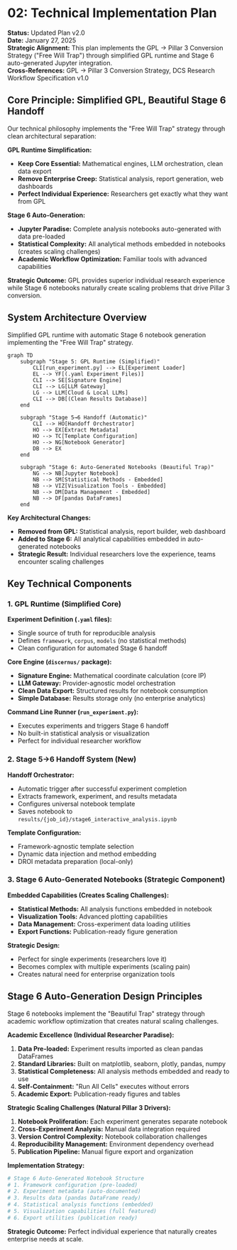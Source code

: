# 02: Technical Implementation Plan

**Status:** Updated Plan v2.0  
**Date:** January 27, 2025  
**Strategic Alignment:** This plan implements the GPL → Pillar 3 Conversion Strategy ("Free Will Trap") through simplified GPL runtime and Stage 6 auto-generated Jupyter integration.  
**Cross-References:** GPL → Pillar 3 Conversion Strategy, DCS Research Workflow Specification v1.0

## Core Principle: Simplified GPL, Beautiful Stage 6 Handoff

Our technical philosophy implements the "Free Will Trap" strategy through clean architectural separation:

**GPL Runtime Simplification:**
-   **Keep Core Essential:** Mathematical engines, LLM orchestration, clean data export
-   **Remove Enterprise Creep:** Statistical analysis, report generation, web dashboards  
-   **Perfect Individual Experience:** Researchers get exactly what they want from GPL

**Stage 6 Auto-Generation:**
-   **Jupyter Paradise:** Complete analysis notebooks auto-generated with data pre-loaded
-   **Statistical Complexity:** All analytical methods embedded in notebooks (creates scaling challenges)
-   **Academic Workflow Optimization:** Familiar tools with advanced capabilities

**Strategic Outcome:** GPL provides superior individual research experience while Stage 6 notebooks naturally create scaling problems that drive Pillar 3 conversion.

## System Architecture Overview

Simplified GPL runtime with automatic Stage 6 notebook generation implementing the "Free Will Trap" strategy.

```mermaid
graph TD
    subgraph "Stage 5: GPL Runtime (Simplified)"
        CLI[run_experiment.py] --> EL[Experiment Loader]
        EL --> YF[(.yaml Experiment Files)]
        CLI --> SE[Signature Engine]
        CLI --> LG[LLM Gateway]  
        LG --> LLM[Cloud & Local LLMs]
        CLI --> DB[(Clean Results Database)]
    end

    subgraph "Stage 5→6 Handoff (Automatic)"
        CLI --> HO[Handoff Orchestrator]
        HO --> EX[Extract Metadata]
        HO --> TC[Template Configuration]  
        HO --> NG[Notebook Generator]
        DB --> EX
    end
    
    subgraph "Stage 6: Auto-Generated Notebooks (Beautiful Trap)"
        NG --> NB[Jupyter Notebook]
        NB --> SM[Statistical Methods - Embedded]
        NB --> VIZ[Visualization Tools - Embedded]  
        NB --> DM[Data Management - Embedded]
        NB --> DF[pandas DataFrames]
    end
```

**Key Architectural Changes:**
- **Removed from GPL:** Statistical analysis, report builder, web dashboard
- **Added to Stage 6:** All analytical capabilities embedded in auto-generated notebooks
- **Strategic Result:** Individual researchers love the experience, teams encounter scaling challenges

## Key Technical Components

### 1. GPL Runtime (Simplified Core)

**Experiment Definition (`.yaml` files):**
-   Single source of truth for reproducible analysis
-   Defines `framework`, `corpus`, `models` (no statistical methods)
-   Clean configuration for automated Stage 6 handoff

**Core Engine (`discernus/` package):**
-   **Signature Engine:** Mathematical coordinate calculation (core IP)
-   **LLM Gateway:** Provider-agnostic model orchestration
-   **Clean Data Export:** Structured results for notebook consumption
-   **Simple Database:** Results storage only (no enterprise analytics)

**Command Line Runner (`run_experiment.py`):**
-   Executes experiments and triggers Stage 6 handoff
-   No built-in statistical analysis or visualization
-   Perfect for individual researcher workflow

### 2. Stage 5→6 Handoff System (New)

**Handoff Orchestrator:**
-   Automatic trigger after successful experiment completion
-   Extracts framework, experiment, and results metadata
-   Configures universal notebook template
-   Saves notebook to `results/{job_id}/stage6_interactive_analysis.ipynb`

**Template Configuration:**
-   Framework-agnostic template selection
-   Dynamic data injection and method embedding
-   DROI metadata preparation (local-only)

### 3. Stage 6 Auto-Generated Notebooks (Strategic Component)

**Embedded Capabilities (Creates Scaling Challenges):**
-   **Statistical Methods:** All analysis functions embedded in notebook
-   **Visualization Tools:** Advanced plotting capabilities
-   **Data Management:** Cross-experiment data loading utilities
-   **Export Functions:** Publication-ready figure generation

**Strategic Design:**
-   Perfect for single experiments (researchers love it)
-   Becomes complex with multiple experiments (scaling pain)
-   Creates natural need for enterprise organization tools

## Stage 6 Auto-Generation Design Principles

Stage 6 notebooks implement the "Beautiful Trap" strategy through academic workflow optimization that creates natural scaling challenges.

**Academic Excellence (Individual Researcher Paradise):**
1.  **Data Pre-loaded:** Experiment results imported as clean pandas DataFrames
2.  **Standard Libraries:** Built on matplotlib, seaborn, plotly, pandas, numpy
3.  **Statistical Completeness:** All analysis methods embedded and ready to use
4.  **Self-Containment:** "Run All Cells" executes without errors
5.  **Academic Export:** Publication-ready figures and tables

**Strategic Scaling Challenges (Natural Pillar 3 Drivers):**
1.  **Notebook Proliferation:** Each experiment generates separate notebook
2.  **Cross-Experiment Analysis:** Manual data integration required
3.  **Version Control Complexity:** Notebook collaboration challenges
4.  **Reproducibility Management:** Environment dependency overhead
5.  **Publication Pipeline:** Manual figure export and organization

**Implementation Strategy:**
```python
# Stage 6 Auto-Generated Notebook Structure
# 1. Framework configuration (pre-loaded)  
# 2. Experiment metadata (auto-documented)
# 3. Results data (pandas DataFrame ready)
# 4. Statistical analysis functions (embedded)
# 5. Visualization capabilities (full featured)
# 6. Export utilities (publication ready)
```

**Strategic Outcome:** Perfect individual experience that naturally creates enterprise needs at scale. 